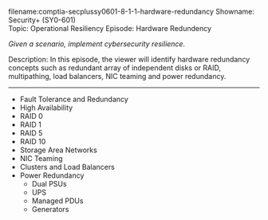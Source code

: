filename:comptia-secplussy0601-8-1-1-hardware-redundancy
Showname: Security+ \(SY0-601\)  
Topic: Operational Resiliency 
Episode: Hardware Redundency

*Given a scenario, implement cybersecurity resilience.*  

Description: In this episode, the viewer will identify hardware redundancy concepts such as redundant array of independent disks or RAID, multipathing, load balancers, NIC teaming and power redundancy.


----------

* Fault Tolerance and Redundancy
* High Availability
* RAID 0
* RAID 1
* RAID 5
* RAID 10
* Storage Area Networks
* NIC Teaming
* Clusters and Load Balancers
* Power Redundancy
	+ Dual PSUs
	+ UPS
	+ Managed PDUs
	+ Generators